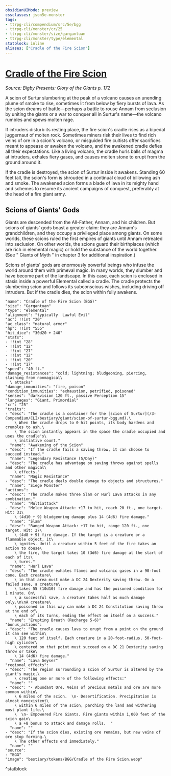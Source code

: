 ```yaml
---
obsidianUIMode: preview
cssclasses: json5e-monster
tags:
- ttrpg-cli/compendium/src/5e/bgg
- ttrpg-cli/monster/cr/25
- ttrpg-cli/monster/size/gargantuan
- ttrpg-cli/monster/type/elemental
statblock: inline
aliases: ["Cradle of the Fire Scion"]
---
```

# [Cradle of the Fire Scion](3-Compendium\CLI\bestiary\elemental/cradle-of-the-fire-scion-bgg.md)
*Source: Bigby Presents: Glory of the Giants p. 172*  

A scion of Surtur slumbering at the peak of a volcano causes an unending plume of smoke to rise, sometimes lit from below by fiery bursts of lava. As the scion dreams of battle—perhaps a battle to rouse Annam from seclusion by uniting the giants or a war to conquer all in Surtur's name—the volcano rumbles and spews molten rage.

If intruders disturb its resting place, the fire scion's cradle rises as a bipedal juggernaut of molten rock. Sometimes miners risk their lives to find rich veins of ore in a scion's volcano, or misguided fire cultists offer sacrifices meant to appease or awaken the volcano, and the awakened cradle defies all their expectations. Like a living volcano, the cradle hurls balls of magma at intruders, exhales fiery gases, and causes molten stone to erupt from the ground around it.

If the cradle is destroyed, the scion of Surtur inside it awakens. Standing 60 feet tall, the scion's form is shrouded in a continual cloud of billowing ash and smoke. The awakened scion forms a blade of lava in its mighty hand and schemes to resume its ancient campaigns of conquest, preferably at the head of a fire giant army.

## Scions of Giants' Gods

Giants are descended from the All-Father, Annam, and his children. But scions of giants' gods boast a greater claim: they are Annam's grandchildren, and they occupy a privileged place among giants. On some worlds, these scions ruled the first empires of giants until Annam retreated into seclusion. On other worlds, the scions guard their birthplaces (which are rich in elemental magic) or hold the substance of the world together. (See " Giants of Myth " in chapter 3 for additional inspiration.)

Scions of giants' gods are enormously powerful beings who infuse the world around them with primeval magic. In many worlds, they slumber and have become part of the landscape. In this case, each scion is enclosed in stasis inside a powerful Elemental called a cradle. The cradle protects the slumbering scion and follows its subconscious wishes, including driving off intruders. But if the cradle dies, the scion within fully awakens.

```statblock
"name": "Cradle of the Fire Scion (BGG)"
"size": "Gargantuan"
"type": "elemental"
"alignment": "typically  Lawful Evil"
"ac": !!int "20"
"ac_class": "natural armor"
"hp": !!int "555"
"hit_dice": "30d20 + 240"
"stats":
- !!int "28"
- !!int "12"
- !!int "27"
- !!int "12"
- !!int "20"
- !!int "17"
"speed": "40 ft."
"damage_resistances": "cold; lightning; bludgeoning, piercing, slashing from nonmagical\
  \ attacks"
"damage_immunities": "fire, poison"
"condition_immunities": "exhaustion, petrified, poisoned"
"senses": "darkvision 120 ft., passive Perception 15"
"languages": "Giant, Primordial"
"cr": "25"
"traits":
- "desc": "The cradle is a container for the [scion of Surtur](/3-Compendium/CLI/bestiary/giant/scion-of-surtur-bgg.md).\
    \ When the cradle drops to 0 hit points, its body hardens and crumbles to ash.\
    \ The scion instantly appears in the space the cradle occupied and uses the cradle's\
    \ initiative count."
  "name": "Awakening of the Scion"
- "desc": "If the cradle fails a saving throw, it can choose to succeed instead."
  "name": "Legendary Resistance (5/Day)"
- "desc": "The cradle has advantage on saving throws against spells and other magical\
    \ effects."
  "name": "Magic Resistance"
- "desc": "The cradle deals double damage to objects and structures."
  "name": "Siege Monster"
"actions":
- "desc": "The cradle makes three Slam or Hurl Lava attacks in any combination."
  "name": "Multiattack"
- "desc": "Melee Weapon Attack: +17 to hit, reach 20 ft., one target. Hit: 31\
    \ (4d10 + 9) bludgeoning damage plus 14 (4d6) fire damage."
  "name": "Slam"
- "desc": "Ranged Weapon Attack: +17 to hit, range 120 ft., one target. Hit: 27\
    \ (4d8 + 9) fire damage. If the target is a creature or a flammable object, it\
    \ ignites. Until a creature within 5 feet of the fire takes an action to douse\
    \ the fire, the target takes 10 (3d6) fire damage at the start of each of its\
    \ turns."
  "name": "Hurl Lava"
- "desc": "The cradle exhales flames and volcanic gases in a 90-foot cone. Each creature\
    \ in that area must make a DC 24 Dexterity saving throw. On a failed save, a creature\
    \ takes 55 (10d10) fire damage and has the poisoned condition for 1 minute. On\
    \ a successful save, a creature takes half as much damage only.\n\nA creature\
    \ poisoned in this way can make a DC 24 Constitution saving throw at the end of\
    \ each of its turns, ending the effect on itself on a success."
  "name": "Erupting Breath (Recharge 5-6)"
"bonus_actions":
- "desc": "The cradle causes lava to erupt from a point on the ground it can see within\
    \ 120 feet of itself. Each creature in a 20-foot-radius, 50-foot-high cylinder\
    \ centered on that point must succeed on a DC 21 Dexterity saving throw or take\
    \ 14 (4d6) fire damage."
  "name": "Lava Geyser"
"regional_effects":
- "desc": "The region surrounding a scion of Surtur is altered by the giant's magic,\
    \ creating one or more of the following effects:"
  "name": ""
- "desc": "- Abundant Ore. Veins of precious metals and ore are more common within\
    \ 6 miles of the scion.  \n- Desertification. Precipitation is almost nonexistent\
    \ within 6 miles of the scion, parching the land and withering most plant life.\
    \  \n- Empowered Fire Giants. Fire giants within 1,000 feet of the scion gain\
    \ a +8 bonus to attack and damage rolls.  "
  "name": ""
- "desc": "If the scion dies, existing ore remains, but new veins of ore stop forming.\
    \ The other effects end immediately."
  "name": ""
"source":
- "BGG"
"image": "bestiary/tokens/BGG/Cradle of the Fire Scion.webp"
```
^statblock